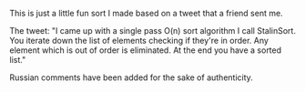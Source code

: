 This is just a little fun sort I made based on a tweet that a friend sent me.

The tweet:
"I came up with a single pass O(n) sort algorithm I call StalinSort. You iterate down the list of elements checking if they're in order. Any element which is out of order is eliminated. At the end you have a sorted list."

Russian comments have been added for the sake of authenticity.
